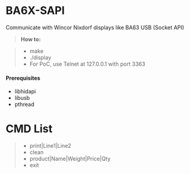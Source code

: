 # BA6X-SAPI
Communicate with Wincor Nixdorf displays like BA63 USB (Socket API)

> **How to:**

> - make
> - ./display
> - For PoC, use Telnet at 127.0.0.1 with port 3363

#### <i class="icon-file"></i> Prerequisites

- libhidapi
- libusb
- pthread

# CMD List

> - print|Line1|Line2
> - clean
> - product|Name|Weight|Price|Qty
> - exit
